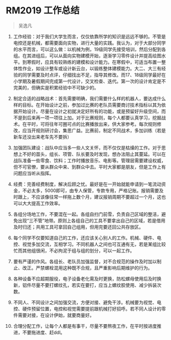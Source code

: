 # RM2019 工作总结
> 吴逸凡

1. 工作经验：对于我们大学生而言，仅仅依靠所学的知识是远远不够的。不管是电控还是机械，都需要面向实物，进行大量的实践。我认为，对于大部分同学的水平而言，可以这么做：以机械为例，19级同学先接受培训，然后分配到各组。在其进组后，可以从面向实物建模开始，逐渐学习零件设计并提高绘图水平。到寒假时，应具有较熟练的建模和设计能力。在寒假中，可适当布置一整体性作业，如设计整车或设计新云台，以锻练整体建模能力。大二、大三有经验的同学需要及时点评，仔细找出不足，指导其修改。而17、18级同学最好在小学期及暑假期间完成第一代设计，交叉检查、迭代。第一次的设计肯定是不完美的，但确实是积累经验中不可缺少的。

2. 制定合适的战略战术：首先需要明确，我们需要什么样的机器人，要达成什么样的目标。在开始设计之前，参加过比赛的老队员需要商讨技术指标以其为依据开始设计。尽量在设计之初就决定好所有的功能，或是预留好升级空间，而不是到后来再一项一项往上加。对于比赛规则，每个人都要认真学习，挖掘战术。在平时，可将往年可圈可点的比赛播放出来，供大家参考。每次规则修改，应当开规则研讨会，集思广益。比赛前，制定不同战术，多加训练（若是新车还没出来老车先不要拆）

3. 加强团队建设：战队中应当多一些人文关怀，而不仅仅是枯燥的工作。对于思想上不好的苗头，组长、项管、队长要及时发现，想办法阻止其蔓延。可以在战队准备一些零食、饮料；工作时播放音乐、电影等。管理层需要建设权威，但不可官僚，要从群众中来、到群众中去。平时大家都是朋友，但是工作上有问题应当听从指挥。

4. 经费：完善经费制度，解决后顾之忧。最好是在一开始就能申请到一笔流动资金，不必太多，5000即可，由专人保管，专款专用，严格记账。报销需要及时跟上，不应该像往常一样拖上数个月，建议报销周期不要超过一个月，这也可以大大提高工作效率。

5. 各组分场地工作，不要混在一起。各组自扫门前雪，负责自己区域的整洁，避免出现“三不管”地带。原则上各组自己的工具不要拿出自己的区域，若是借用及时归还；共用工具可拿回自己组用，但用完要还回公共存放区。

6. 每个同学不仅要知道自己的工作，还应该关心别人的工作。机械、硬件、电控、视觉多加交流，互相学习。不同机器人之间也可互通有无，若是某组比较忙而其他组很闲，不必拘泥于组与组的划分，可以一起工作。

7. 要有严谨的作风。各组长、老队员加强监督，对不合规范的操作及时加以制止、改正。严禁螺栓混用这种既不合规，且严重影响后期维护的行为。

8. 各种设备不应超期服役，电子设备老化需及时更换，防松螺母使用后及时换新，铝件尽量不要打螺纹孔，若实在要打，应当上螺纹胶使用、减少拆装次数。

9. 不同人、不同设计之间加强交流，方便对接、避免干涉。机械要为视觉、电控、硬件预留位置，电控和视觉需要提前跟机械打好招呼。若不同人设计的零件需要对接，在设计伊始，就要商量好。

10. 合理分配工作，让每个人都是有事干，尽量不要熬夜工作，在平时按进度推进，不要拖进度、赶ddl。
